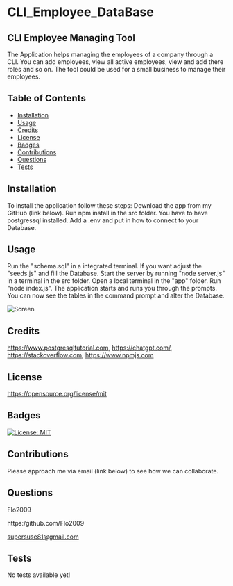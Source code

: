 
# CLI_Employee_DataBase

## CLI Employee Managing Tool

The Application helps managing the employees of a company
through a CLI. You can add employees, view all active employees,
view and add there roles and so on. The tool could be used for a 
small business to manage their employees.


## Table of Contents

- [Installation](#installation)
- [Usage](#usage)
- [Credits](#credits)
- [License](#license)
- [Badges](#badges)
- [Contributions](#contributions)
- [Questions](#questions)
- [Tests](#tests)

## Installation

To install the application follow these steps:
Download the app from my GitHub (link below).
Run npm install in the src folder.
You have to have postgressql installed.
Add a .env and put in how to connect to 
your Database.



## Usage

Run the "schema.sql" in a integrated terminal.
If you want adjust the "seeds.js" and fill the Database.
Start the server by running "node server.js"
in a terminal in the src folder.
Open a local terminal in the "app" folder.
Run "node index.js".
The application starts and runs you through the prompts.
You can now see the tables in the command prompt and alter the
Database.


![Screen](./images/Newimage.png)

## Credits

https://www.postgresqltutorial.com,
https://chatgpt.com/,
https://stackoverflow.com,
https://www.npmjs.com


## License

https://opensource.org/license/mit

## Badges

[![License: MIT](https://img.shields.io/badge/License-MIT-yellow.svg)](https://opensource.org/licenses/MIT)

## Contributions

Please approach me via email (link below) to see
how we can collaborate.


## Questions

Flo2009

https:/github.com/Flo2009

supersuse81@gmail.com

## Tests

No tests available yet!


